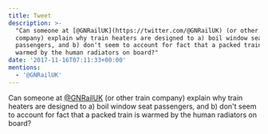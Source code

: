 ```yaml
---
title: Tweet
description: >-
  "Can someone at [@GNRailUK](https://twitter.com/@GNRailUK) (or other train
  company) explain why train heaters are designed to a) boil window seat
  passengers, and b) don't seem to account for fact that a packed train is
  warmed by the human radiators on board?"
date: '2017-11-16T07:11:33+00:00'
mentions:
  - '@GNRailUK'
---
```

Can someone at [@GNRailUK](https://twitter.com/@GNRailUK) (or other train company) explain why train heaters are designed to a) boil window seat passengers, and b) don't seem to account for fact that a packed train is warmed by the human radiators on board?
